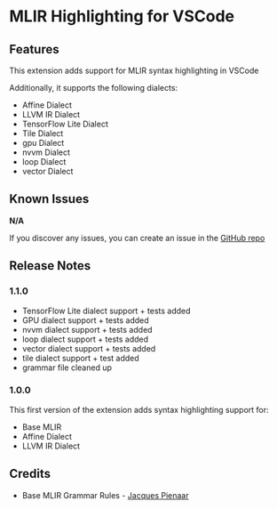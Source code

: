 # MLIR Highlighting for VSCode

## Features

This extension adds support for MLIR syntax highlighting in VSCode

Additionally, it supports the following dialects:
- Affine Dialect
- LLVM IR Dialect
- TensorFlow Lite Dialect
- Tile Dialect
- gpu Dialect 
- nvvm Dialect  
- loop Dialect
- vector Dialect 
 

## Known Issues

**N/A**

If you discover any issues, you can create an issue in the [GitHub repo](https://github.com/mlir-visualizer/mlir-vscode)

## Release Notes

### 1.1.0
- TensorFlow Lite dialect support + tests added  
- GPU dialect support + tests added  
- nvvm dialect support + tests added  
- loop dialect support + tests added  
- vector dialect support + tests added  
- tile dialect support + test added  
- grammar file cleaned up   

### 1.0.0

This first version of the extension adds syntax highlighting support for:
- Base MLIR
- Affine Dialect
- LLVM IR Dialect

## Credits
* Base MLIR Grammar Rules - [Jacques Pienaar](https://github.com/jpienaar/mlir-grammar)
